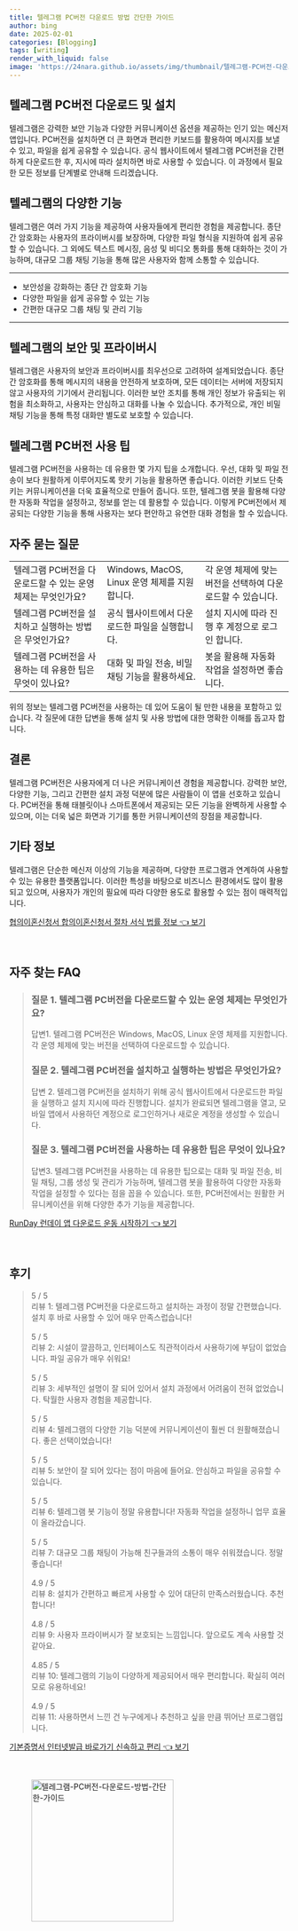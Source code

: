 ```yaml
---
title: 텔레그램 PC버전 다운로드 방법 간단한 가이드
author: bing
date: 2025-02-01
categories: [Blogging]
tags: [writing]
render_with_liquid: false
image: 'https://24nara.github.io/assets/img/thumbnail/텔레그램-PC버전-다운로드-방법-간단한-가이드.webp'
---
```



<h2 id='텔레그램 PC버전 다운로드 및 설치'>텔레그램 PC버전 다운로드 및 설치</h2>

<p>텔레그램은 강력한 보안 기능과 다양한 커뮤니케이션 옵션을 제공하는 인기 있는 메신저 앱입니다. PC버전을 설치하면 더 큰 화면과 편리한 키보드를 활용하여 메시지를 보낼 수 있고, 파일을 쉽게 공유할 수 있습니다. 공식 웹사이트에서 텔레그램 PC버전을 간편하게 다운로드한 후, 지시에 따라 설치하면 바로 사용할 수 있습니다. 이 과정에서 필요한 모든 정보를 단계별로 안내해 드리겠습니다.</p>

<h2 id='텔레그램의 다양한 기능'>텔레그램의 다양한 기능</h2>

<p>텔레그램은 여러 가지 기능을 제공하여 사용자들에게 편리한 경험을 제공합니다. 종단 간 암호화는 사용자의 프라이버시를 보장하며, 다양한 파일 형식을 지원하여 쉽게 공유할 수 있습니다. 그 외에도 텍스트 메시징, 음성 및 비디오 통화를 통해 대화하는 것이 가능하며, 대규모 그룹 채팅 기능을 통해 많은 사용자와 함께 소통할 수 있습니다.</p>

<hr />

<ul>
    <li>보안성을 강화하는 종단 간 암호화 기능</li>
    <li>다양한 파일을 쉽게 공유할 수 있는 기능</li>
    <li>간편한 대규모 그룹 채팅 및 관리 기능</li>
</ul>

<hr />

<h2 id='텔레그램의 보안 및 프라이버시'>텔레그램의 보안 및 프라이버시</h2>

<p>텔레그램은 사용자의 보안과 프라이버시를 최우선으로 고려하여 설계되었습니다. 종단 간 암호화를 통해 메시지의 내용을 안전하게 보호하며, 모든 데이터는 서버에 저장되지 않고 사용자의 기기에서 관리됩니다. 이러한 보안 조치를 통해 개인 정보가 유출되는 위험을 최소화하고, 사용자는 안심하고 대화를 나눌 수 있습니다. 추가적으로, 개인 비밀 채팅 기능을 통해 특정 대화만 별도로 보호할 수 있습니다.</p>

<h2 id='텔레그램 PC버전 사용 팁'>텔레그램 PC버전 사용 팁</h2>

<p>텔레그램 PC버전을 사용하는 데 유용한 몇 가지 팁을 소개합니다. 우선, 대화 및 파일 전송이 보다 원활하게 이루어지도록 핫키 기능을 활용하면 좋습니다. 이러한 키보드 단축키는 커뮤니케이션을 더욱 효율적으로 만들어 줍니다. 또한, 텔레그램 봇을 활용해 다양한 자동화 작업을 설정하고, 정보를 얻는 데 활용할 수 있습니다. 이렇게 PC버전에서 제공되는 다양한 기능을 통해 사용자는 보다 편안하고 유연한 대화 경험을 할 수 있습니다.</p>

<h2 id='자주 묻는 질문'>자주 묻는 질문</h2>

<table>
    <tr>
        <td>텔레그램 PC버전을 다운로드할 수 있는 운영 체제는 무엇인가요?</td>
        <td>Windows, MacOS, Linux 운영 체제를 지원합니다.</td>
        <td>각 운영 체제에 맞는 버전을 선택하여 다운로드할 수 있습니다.</td>
    </tr>
    <tr>
        <td>텔레그램 PC버전을 설치하고 실행하는 방법은 무엇인가요?</td>
        <td>공식 웹사이트에서 다운로드한 파일을 실행합니다.</td>
        <td>설치 지시에 따라 진행 후 계정으로 로그인 합니다.</td>
    </tr>
    <tr>
        <td>텔레그램 PC버전을 사용하는 데 유용한 팁은 무엇이 있나요?</td>
        <td>대화 및 파일 전송, 비밀 채팅 기능을 활용하세요.</td>
        <td>봇을 활용해 자동화 작업을 설정하면 좋습니다.</td>
    </tr>
</table>

<p>위의 정보는 텔레그램 PC버전을 사용하는 데 있어 도움이 될 만한 내용을 포함하고 있습니다. 각 질문에 대한 답변을 통해 설치 및 사용 방법에 대한 명확한 이해를 돕고자 합니다.</p>

<h2 id='결론'>결론</h2>

<p>텔레그램 PC버전은 사용자에게 더 나은 커뮤니케이션 경험을 제공합니다. 강력한 보안, 다양한 기능, 그리고 간편한 설치 과정 덕분에 많은 사람들이 이 앱을 선호하고 있습니다. PC버전을 통해 태블릿이나 스마트폰에서 제공되는 모든 기능을 완벽하게 사용할 수 있으며, 이는 더욱 넓은 화면과 기기를 통한 커뮤니케이션의 장점을 제공합니다.</p>

<h2 id='기타 정보'>기타 정보</h2>

<p>텔레그램은 단순한 메신저 이상의 기능을 제공하며, 다양한 프로그램과 연계하여 사용할 수 있는 유용한 플랫폼입니다. 이러한 특성을 바탕으로 비즈니스 환경에서도 많이 활용되고 있으며, 사용자가 개인의 필요에 따라 다양한 용도로 활용할 수 있는 점이 매력적입니다.</p>


<p><a class="click-button" title="협의이혼신청서 합의이혼신청서 절차 서식 법률 정보" href="https://24nara.github.io/posts/%ED%98%91%EC%9D%98%EC%9D%B4%ED%98%BC%EC%8B%A0%EC%B2%AD%EC%84%9C-%ED%95%A9%EC%9D%98%EC%9D%B4%ED%98%BC%EC%8B%A0%EC%B2%AD%EC%84%9C-%EC%A0%88%EC%B0%A8-%EC%84%9C%EC%8B%9D-%EB%B2%95%EB%A5%A0-%EC%A0%95%EB%B3%B4/" rel="dofollow">협의이혼신청서 합의이혼신청서 절차 서식 법률 정보 👈 보기</a></p><br>
<h2 id='자주_찾는_FAQ'>자주 찾는 FAQ</h2>
<div itemscope="" itemtype="https://schema.org/FAQPage"> 
<blockquote> 
<div itemscope="" itemprop="mainEntity" itemtype="https://schema.org/Question"> 
<h3 itemprop="name">질문 1. 텔레그램 PC버전을 다운로드할 수 있는 운영 체제는 무엇인가요?</h3> 
<div itemscope="" itemprop="acceptedAnswer" itemtype="https://schema.org/Answer"> 
<span itemprop="text"> 
<p>답변1. 텔레그램 PC버전은 Windows, MacOS, Linux 운영 체제를 지원합니다. 각 운영 체제에 맞는 버전을 선택하여 다운로드할 수 있습니다.</p> 
</span> 
</div> 
</div> 

<div itemscope="" itemprop="mainEntity" itemtype="https://schema.org/Question"> 
<h3 itemprop="name">질문 2. 텔레그램 PC버전을 설치하고 실행하는 방법은 무엇인가요?</h3> 
<div itemscope="" itemprop="acceptedAnswer" itemtype="https://schema.org/Answer"> 
<span itemprop="text"> 
<p>답변 2. 텔레그램 PC버전을 설치하기 위해 공식 웹사이트에서 다운로드한 파일을 실행하고 설치 지시에 따라 진행합니다. 설치가 완료되면 텔레그램을 열고, 모바일 앱에서 사용하던 계정으로 로그인하거나 새로운 계정을 생성할 수 있습니다.</p> 
</span> 
</div> 
</div> 

<div itemscope="" itemprop="mainEntity" itemtype="https://schema.org/Question"> 
<h3 itemprop="name">질문 3. 텔레그램 PC버전을 사용하는 데 유용한 팁은 무엇이 있나요?</h3> 
<div itemscope="" itemprop="acceptedAnswer" itemtype="https://schema.org/Answer"> 
<span itemprop="text"> 
<p>답변3. 텔레그램 PC버전을 사용하는 데 유용한 팁으로는 대화 및 파일 전송, 비밀 채팅, 그룹 생성 및 관리가 가능하며, 텔레그램 봇을 활용하여 다양한 자동화 작업을 설정할 수 있다는 점을 꼽을 수 있습니다. 또한, PC버전에서는 원활한 커뮤니케이션을 위해 다양한 추가 기능을 제공합니다.</p> 
</span> 
</div> 
</div> 
</blockquote> 
</div>
<p><a class="click-button" title="RunDay 런데이 앱 다운로드 운동 시작하기" href="https://24nara.github.io/posts/RunDay-%EB%9F%B0%EB%8D%B0%EC%9D%B4-%EC%95%B1-%EB%8B%A4%EC%9A%B4%EB%A1%9C%EB%93%9C-%EC%9A%B4%EB%8F%99-%EC%8B%9C%EC%9E%91%ED%95%98%EA%B8%B0/" rel="dofollow">RunDay 런데이 앱 다운로드 운동 시작하기 👈 보기</a></p><br>
<h2 id='후기'>후기</h2>
<div itemscope itemtype="https://schema.org/Product">
  <blockquote>
  <div itemprop="review" itemscope itemtype="https://schema.org/Review">
      <div itemprop="reviewRating" itemscope itemtype="https://schema.org/Rating"> <span itemprop="ratingValue">5</span> / <span itemprop="bestRating">5</span> </div>
      <span itemprop="reviewBody">리뷰 1: 텔레그램 PC버전을 다운로드하고 설치하는 과정이 정말 간편했습니다. 설치 후 바로 사용할 수 있어 매우 만족스럽습니다!</span>
  </div>
  <br>
  <div itemprop="review" itemscope itemtype="https://schema.org/Review">
      <div itemprop="reviewRating" itemscope itemtype="https://schema.org/Rating"> <span itemprop="ratingValue">5</span> / <span itemprop="bestRating">5</span> </div>
      <span itemprop="reviewBody">리뷰 2: 시설이 깔끔하고, 인터페이스도 직관적이라서 사용하기에 부담이 없었습니다. 파일 공유가 매우 쉬워요!</span>
  </div>
  <br>
  <div itemprop="review" itemscope itemtype="https://schema.org/Review">
      <div itemprop="reviewRating" itemscope itemtype="https://schema.org/Rating"> <span itemprop="ratingValue">5</span> / <span itemprop="bestRating">5</span> </div>
      <span itemprop="reviewBody">리뷰 3: 세부적인 설명이 잘 되어 있어서 설치 과정에서 어려움이 전혀 없었습니다. 탁월한 사용자 경험을 제공합니다.</span>
  </div>
  <br>
  <div itemprop="review" itemscope itemtype="https://schema.org/Review">
      <div itemprop="reviewRating" itemscope itemtype="https://schema.org/Rating"> <span itemprop="ratingValue">5</span> / <span itemprop="bestRating">5</span> </div>
      <span itemprop="reviewBody">리뷰 4: 텔레그램의 다양한 기능 덕분에 커뮤니케이션이 훨씬 더 원활해졌습니다. 좋은 선택이었습니다!</span>
  </div>
  <br>
  <div itemprop="review" itemscope itemtype="https://schema.org/Review">
      <div itemprop="reviewRating" itemscope itemtype="https://schema.org/Rating"> <span itemprop="ratingValue">5</span> / <span itemprop="bestRating">5</span> </div>
      <span itemprop="reviewBody">리뷰 5: 보안이 잘 되어 있다는 점이 마음에 들어요. 안심하고 파일을 공유할 수 있습니다.</span>
  </div>
  <br>
  <div itemprop="review" itemscope itemtype="https://schema.org/Review">
      <div itemprop="reviewRating" itemscope itemtype="https://schema.org/Rating"> <span itemprop="ratingValue">5</span> / <span itemprop="bestRating">5</span> </div>
      <span itemprop="reviewBody">리뷰 6: 텔레그램 봇 기능이 정말 유용합니다! 자동화 작업을 설정하니 업무 효율이 올라갔습니다.</span>
  </div>
  <br>
  <div itemprop="review" itemscope itemtype="https://schema.org/Review">
      <div itemprop="reviewRating" itemscope itemtype="https://schema.org/Rating"> <span itemprop="ratingValue">5</span> / <span itemprop="bestRating">5</span> </div>
      <span itemprop="reviewBody">리뷰 7: 대규모 그룹 채팅이 가능해 친구들과의 소통이 매우 쉬워졌습니다. 정말 좋습니다!</span>
  </div>
  <br>
  <div itemprop="review" itemscope itemtype="https://schema.org/Review">
      <div itemprop="reviewRating" itemscope itemtype="https://schema.org/Rating"> <span itemprop="ratingValue">4.9</span> / <span itemprop="bestRating">5</span> </div>
      <span itemprop="reviewBody">리뷰 8: 설치가 간편하고 빠르게 사용할 수 있어 대단히 만족스러웠습니다. 추천합니다!</span>
  </div>
  <br>
  <div itemprop="review" itemscope itemtype="https://schema.org/Review">
      <div itemprop="reviewRating" itemscope itemtype="https://schema.org/Rating"> <span itemprop="ratingValue">4.8</span> / <span itemprop="bestRating">5</span> </div>
      <span itemprop="reviewBody">리뷰 9: 사용자 프라이버시가 잘 보호되는 느낌입니다. 앞으로도 계속 사용할 것 같아요.</span>
  </div>
  <br>
  <div itemprop="review" itemscope itemtype="https://schema.org/Review">
      <div itemprop="reviewRating" itemscope itemtype="https://schema.org/Rating"> <span itemprop="ratingValue">4.85</span> / <span itemprop="bestRating">5</span> </div>
      <span itemprop="reviewBody">리뷰 10: 텔레그램의 기능이 다양하게 제공되어서 매우 편리합니다. 확실히 여러모로 유용하네요!</span>
  </div>
  <br>
  <div itemprop="review" itemscope itemtype="https://schema.org/Review">
      <div itemprop="reviewRating" itemscope itemtype="https://schema.org/Rating"> <span itemprop="ratingValue">4.9</span> / <span itemprop="bestRating">5</span> </div>
      <span itemprop="reviewBody">리뷰 11: 사용하면서 느낀 건 누구에게나 추천하고 싶을 만큼 뛰어난 프로그램입니다.</span>
  </div>
  </blockquote>
</div>
<p><a class="click-button" title="기본증명서 인터넷발급 바로가기 신속하고 편리" href="https://24nara.github.io/posts/%EA%B8%B0%EB%B3%B8%EC%A6%9D%EB%AA%85%EC%84%9C-%EC%9D%B8%ED%84%B0%EB%84%B7%EB%B0%9C%EA%B8%89-%EB%B0%94%EB%A1%9C%EA%B0%80%EA%B8%B0-%EC%8B%A0%EC%86%8D%ED%95%98%EA%B3%A0-%ED%8E%B8%EB%A6%AC/" rel="dofollow">기본증명서 인터넷발급 바로가기 신속하고 편리 👈 보기</a></p><br>
<figure class="image"><img src="https://24nara.github.io/assets/img/thumbnail/텔레그램-PC버전-다운로드-방법-간단한-가이드.webp" alt="텔레그램-PC버전-다운로드-방법-간단한-가이드" width="256" height="256"></figure>